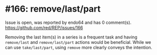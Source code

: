 
#166: remove/last/part
================================================================================
Issue is open, was reported by endo64 and has 0 comment(s).
<https://github.com/red/REP/issues/166>

Removing the last item(s) in a series is a frequent task and having `remove/last` and `remove/last/part` actions would be beneficial. While we can use `take/last/part`, using `remove` more clearly conveys the intention.



